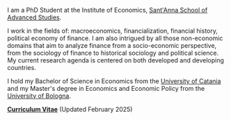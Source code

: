 I am a PhD Student at the Institute of Economics, [Sant'Anna School of Advanced Studies](https://www.santannapisa.it/en).

I work in the fields of: macroeconomics, financialization, financial history, political economy of finance. I am also intrigued by all those non-economic domains that aim to analyze finance from a socio-economic perspective, from the sociology of finance to historical sociology and political science. My current research agenda is centered on both developed and developing countries.

I hold my Bachelor of Science in Economics from the [University of Catania](https://www.unict.it/en) and my Master's degree in Economics and Economic Policy from the [University of Bologna](https://www.unibo.it/en/homepage).

__[Curriculum Vitae](/pdf/CV022025.pdf")__ (Updated February 2025)

